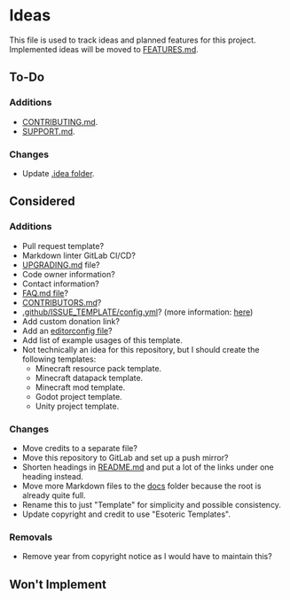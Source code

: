 # Ideas

This file is used to track ideas and planned features for this project. Implemented ideas will be moved to [FEATURES.md][features].

## To-Do

### Additions

- [CONTRIBUTING.md](./CONTRIBUTING.md).
- [SUPPORT.md](./SUPPORT.md).

### Changes

- Update [.idea folder](../.idea).

## Considered

### Additions

- Pull request template?
- Markdown linter GitLab CI/CD?
- [UPGRADING.md](./UPGRADING.md) file?
- Code owner information?
- Contact information?
- [FAQ.md file](./FAQ.md)?
- [CONTRIBUTORS.md](./CONTRIBUTORS.md)?
- [.github/ISSUE_TEMPLATE/config.yml](.github/ISSUE_TEMPLATE/config.yml)? (more information: [here](https://github.com/danpoynor/special-github-files?tab=readme-ov-file#page_facing_up-githubissue_templatebug_reportmd))
- Add custom donation link?
- Add an [editorconfig file](./.editorconfig)?
- Add list of example usages of this template.
- Not technically an idea for this repository, but I should create the following templates:
  - Minecraft resource pack template.
  - Minecraft datapack template.
  - Minecraft mod template.
  - Godot project template.
  - Unity project template.

### Changes

- Move credits to a separate file?
- Move this repository to GitLab and set up a push mirror?
- Shorten headings in [README.md](README.md) and put a lot of the links under one heading instead.
- Move more Markdown files to the [docs]() folder because the root is already quite full.
- Rename this to just "Template" for simplicity and possible consistency.
- Update copyright and credit to use "Esoteric Templates".

### Removals

- Remove year from copyright notice as I would have to maintain this?

## Won't Implement

<!-- Link aliases -->

<!-- Files -->

[features]: FEATURES.md
